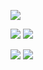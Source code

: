 ![](https://raw.githubusercontent.com/kozhevnikov-peter/kozhevnikov-peter/master/profile-summary-card-output/github/0-profile-details.svg)

![](https://raw.githubusercontent.com/kozhevnikov-peter/kozhevnikov-peter/master/profile-summary-card-output/github/1-repos-per-language.svg) ![](https://raw.githubusercontent.com/kozhevnikov-peter/kozhevnikov-peter/master/profile-summary-card-output/github/2-most-commit-language.svg)

![](https://raw.githubusercontent.com/kozhevnikov-peter/kozhevnikov-peter/master/profile-summary-card-output/github/3-stats.svg) ![](https://raw.githubusercontent.com/kozhevnikov-peter/kozhevnikov-peter/master/profile-summary-card-output/github/4-productive-time.svg)
